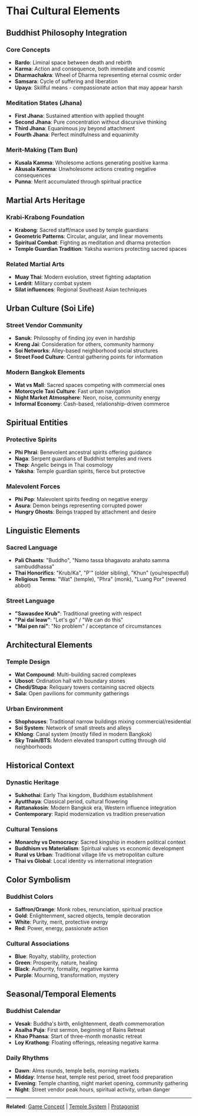 # Thai Cultural Elements

## Buddhist Philosophy Integration

### Core Concepts
- **Bardo**: Liminal space between death and rebirth
- **Karma**: Action and consequence, both immediate and cosmic
- **Dharmachakra**: Wheel of Dharma representing eternal cosmic order
- **Samsara**: Cycle of suffering and liberation
- **Upaya**: Skillful means - compassionate action that may appear harsh

### Meditation States (Jhana)
- **First Jhana**: Sustained attention with applied thought
- **Second Jhana**: Pure concentration without discursive thinking  
- **Third Jhana**: Equanimous joy beyond attachment
- **Fourth Jhana**: Perfect mindfulness and equanimity

### Merit-Making (Tam Bun)
- **Kusala Kamma**: Wholesome actions generating positive karma
- **Akusala Kamma**: Unwholesome actions creating negative consequences
- **Punna**: Merit accumulated through spiritual practice

## Martial Arts Heritage

### Krabi-Krabong Foundation
- **Krabong**: Sacred staff/mace used by temple guardians
- **Geometric Patterns**: Circular, angular, and linear movements
- **Spiritual Combat**: Fighting as meditation and dharma protection
- **Temple Guardian Tradition**: Yaksha warriors protecting sacred spaces

### Related Martial Arts
- **Muay Thai**: Modern evolution, street fighting adaptation
- **Lerdrit**: Military combat system
- **Silat influences**: Regional Southeast Asian techniques

## Urban Culture (Soi Life)

### Street Vendor Community
- **Sanuk**: Philosophy of finding joy even in hardship
- **Kreng Jai**: Consideration for others, community harmony
- **Soi Networks**: Alley-based neighborhood social structures
- **Street Food Culture**: Central gathering points for information

### Modern Bangkok Elements
- **Wat vs Mall**: Sacred spaces competing with commercial ones
- **Motorcycle Taxi Culture**: Fast urban navigation
- **Night Market Atmosphere**: Neon, noise, community energy
- **Informal Economy**: Cash-based, relationship-driven commerce

## Spiritual Entities

### Protective Spirits
- **Phi Phrai**: Benevolent ancestral spirits offering guidance
- **Naga**: Serpent guardians of Buddhist temples and rivers
- **Thep**: Angelic beings in Thai cosmology
- **Yaksha**: Temple guardian spirits, fierce but protective

### Malevolent Forces
- **Phi Pop**: Malevolent spirits feeding on negative energy
- **Asura**: Demon beings representing corrupted power
- **Hungry Ghosts**: Beings trapped by attachment and desire

## Linguistic Elements

### Sacred Language
- **Pali Chants**: "Buddho", "Namo tassa bhagavato arahato samma sambuddhassa"
- **Thai Honorifics**: "Krub/Ka", "P'" (older sibling), "Khun" (you/respectful)
- **Religious Terms**: "Wat" (temple), "Phra" (monk), "Luang Por" (revered abbot)

### Street Language
- **"Sawasdee Krub"**: Traditional greeting with respect
- **"Pai dai leaw"**: "Let's go" / "We can do this"
- **"Mai pen rai"**: "No problem" / acceptance of circumstances

## Architectural Elements

### Temple Design
- **Wat Compound**: Multi-building sacred complexes
- **Ubosot**: Ordination hall with boundary stones
- **Chedi/Stupa**: Reliquary towers containing sacred objects
- **Sala**: Open pavilions for community gatherings

### Urban Environment
- **Shophouses**: Traditional narrow buildings mixing commercial/residential
- **Soi System**: Network of small streets and alleys
- **Khlong**: Canal system (mostly filled in modern Bangkok)
- **Sky Train/BTS**: Modern elevated transport cutting through old neighborhoods

## Historical Context

### Dynastic Heritage
- **Sukhothai**: Early Thai kingdom, Buddhism establishment
- **Ayutthaya**: Classical period, cultural flowering
- **Rattanakosin**: Modern Bangkok era, Western influence integration
- **Contemporary**: Rapid modernization vs tradition preservation

### Cultural Tensions
- **Monarchy vs Democracy**: Sacred kingship in modern political context
- **Buddhism vs Materialism**: Spiritual values vs economic development
- **Rural vs Urban**: Traditional village life vs metropolitan culture
- **Thai vs Global**: Local identity vs international integration

## Color Symbolism

### Buddhist Colors
- **Saffron/Orange**: Monk robes, renunciation, spiritual practice
- **Gold**: Enlightenment, sacred objects, temple decoration
- **White**: Purity, merit, protective energy
- **Red**: Power, energy, passionate action

### Cultural Associations
- **Blue**: Royalty, stability, protection
- **Green**: Prosperity, nature, healing
- **Black**: Authority, formality, negative karma
- **Purple**: Mourning, transformation, mystery

## Seasonal/Temporal Elements

### Buddhist Calendar
- **Vesak**: Buddha's birth, enlightenment, death commemoration
- **Asalha Puja**: First sermon, beginning of Rains Retreat
- **Khao Phansa**: Start of three-month monastic retreat
- **Loy Krathong**: Floating offerings, releasing negative karma

### Daily Rhythms
- **Dawn**: Alms rounds, temple bells, morning markets
- **Midday**: Intense heat, temple rest period, street food preparation
- **Evening**: Temple chanting, night market opening, community gathering
- **Night**: Street vendor peak hours, spiritual activity, urban danger

---

**Related**: [Game Concept](./game-concept.md) | [Temple System](./temple-system.md) | [Protagonist](./protagonist.md)